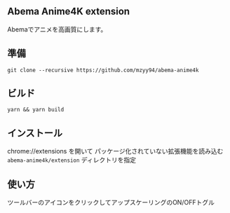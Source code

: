 Abema Anime4K extension
---

Abemaでアニメを高画質にします。

## 準備
```
git clone --recursive https://github.com/mzyy94/abema-anime4k
```

## ビルド
```
yarn && yarn build
```

## インストール
chrome://extensions を開いて パッケージ化されていない拡張機能を読み込む `abema-anime4k/extension` ディレクトリを指定

## 使い方
ツールバーのアイコンをクリックしてアップスケーリングのON/OFFトグル
